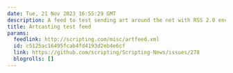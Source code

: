 ```yaml
---
date: Tue, 21 Nov 2023 16:55:29 GMT
description: A feed to test sending art around the net with RSS 2.0 enclosure elements.
title: Artcasting test feed
params:
  feedlink: http://scripting.com/misc/artfeed.xml
  id: c5125ac16495fcab4fd4193d2eb4e6cf
  link: https://github.com/scripting/Scripting-News/issues/278
  blogrolls: []
---
```


